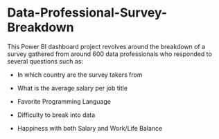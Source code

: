 # Data-Professional-Survey-Breakdown

This Power BI dashboard project revolves around the breakdown of a survey gathered from around 600 data professionals 
who responded to several questions such as:

* In which country are the survey takers from

* What is the average salary per job title

* Favorite Programming Language

* Difficulty to break into data

* Happiness with both Salary and Work/Life Balance
